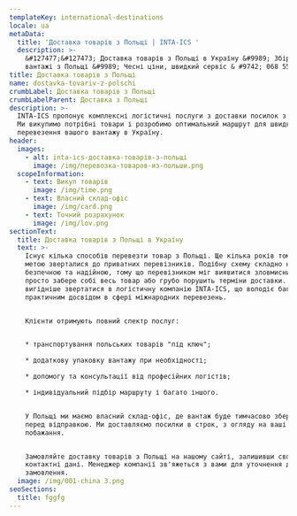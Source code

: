 ```yaml
---
templateKey: international-destinations
locale: ua
metaData:
  title: 'Доставка товарів з Польщі | INTA-ICS '
  description: >-
    &#127477;&#127473; Доставка товарів з Польщі в Україну &#9989; Збірні
    вантажі з Польщі &#9989; Чесні ціни, швидкий сервіс & #9742; 068 5555 999
title: Доставка товарів з Польщі
name: dostavka-tovariv-z-polschi
crumbLabel: Доставка товарів з Польщі
crumbLabelParent: Доставка з Польщі
description: >-
  INTA-ICS пропонує комплексні логістичні послуги з доставки посилок з Польщі.
  Ми викупимо потрібні товари і розробимо оптимальний маршрут для швидкого
  перевезення вашого вантажу в Україну.
header:
  images:
    - alt: inta-ics-доставка-товарів-з-польщі
      image: /img/перевозка-товаров-из-польши.png
  scopeInformation:
    - text: Викуп товарів
      image: /img/time.png
    - text: Власний склад-офіс
      image: /img/card.png
    - text: Точний розрахунок
      image: /img/lov.png
sectionText:
  title: Доставка товарів з Польщі в Україну
  text: >-
    Існує кілька способів перевезти товар з Польщі. Ще кілька років тому з цією
    метою зверталися до приватних перевізників. Подібну схему складно назвати
    безпечною та надійною, тому що перевізником міг виявитися зловмисник, який
    просто забере собі весь товар або грубо порушить терміни доставки. Сьогодні
    вигідніше звертатися в логістичну компанію INTA-ICS, що володіє багаторічним
    практичним досвідом в сфері міжнародних перевезень.


    Клієнти отримують повний спектр послуг:


    * транспортування польських товарів "під ключ";

    * додаткову упаковку вантажу при необхідності;

    * допомогу та консультації від професійних логістів;

    * індивідуальний підбір маршруту і багато іншого.


    У Польщі ми маємо власний склад-офіс, де вантаж буде тимчасово зберігатися
    перед відправкою. Ми доставляємо посилки в строк, з огляду на ваші вимоги і
    побажання.


    Замовляйте доставку товарів з Польщі на нашому сайті, залишивши свої
    контактні дані. Менеджер компанії зв'яжеться з вами для уточнення деталей
    замовлення.
  image: /img/001-china 3.png
seoSections:
  title: fggfg
---
```

